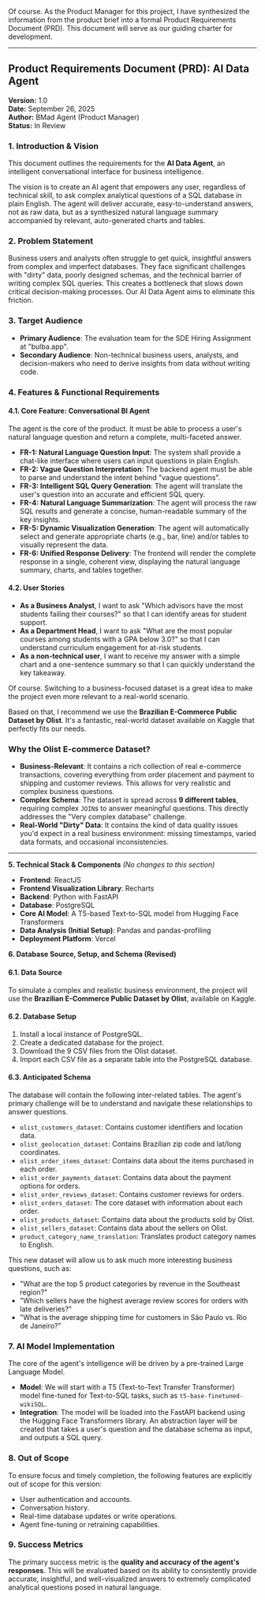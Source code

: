 Of course. As the Product Manager for this project, I have synthesized the information from the product brief into a formal Product Requirements Document (PRD). This document will serve as our guiding charter for development.

***

## Product Requirements Document (PRD): AI Data Agent

**Version:** 1.0  
**Date:** September 26, 2025  
**Author:** BMad Agent (Product Manager)  
**Status:** In Review

### 1. Introduction & Vision

This document outlines the requirements for the **AI Data Agent**, an intelligent conversational interface for business intelligence.

The vision is to create an AI agent that empowers any user, regardless of technical skill, to ask complex analytical questions of a SQL database in plain English. The agent will deliver accurate, easy-to-understand answers, not as raw data, but as a synthesized natural language summary accompanied by relevant, auto-generated charts and tables.

### 2. Problem Statement

Business users and analysts often struggle to get quick, insightful answers from complex and imperfect databases. They face significant challenges with "dirty" data, poorly designed schemas, and the technical barrier of writing complex SQL queries. This creates a bottleneck that slows down critical decision-making processes. Our AI Data Agent aims to eliminate this friction.

### 3. Target Audience

* **Primary Audience**: The evaluation team for the SDE Hiring Assignment at "bulba.app".
* **Secondary Audience**: Non-technical business users, analysts, and decision-makers who need to derive insights from data without writing code.

### 4. Features & Functional Requirements

#### 4.1. Core Feature: Conversational BI Agent
The agent is the core of the product. It must be able to process a user's natural language question and return a complete, multi-faceted answer.

* **FR-1: Natural Language Question Input**: The system shall provide a chat-like interface where users can input questions in plain English.
* **FR-2: Vague Question Interpretation**: The backend agent must be able to parse and understand the intent behind "vague questions".
* **FR-3: Intelligent SQL Query Generation**: The agent will translate the user's question into an accurate and efficient SQL query.
* **FR-4: Natural Language Summarization**: The agent will process the raw SQL results and generate a concise, human-readable summary of the key insights.
* **FR-5: Dynamic Visualization Generation**: The agent will automatically select and generate appropriate charts (e.g., bar, line) and/or tables to visually represent the data.
* **FR-6: Unified Response Delivery**: The frontend will render the complete response in a single, coherent view, displaying the natural language summary, charts, and tables together.

#### 4.2. User Stories
* **As a Business Analyst**, I want to ask "Which advisors have the most students failing their courses?" so that I can identify areas for student support.
* **As a Department Head**, I want to ask "What are the most popular courses among students with a GPA below 3.0?" so that I can understand curriculum engagement for at-risk students.
* **As a non-technical user**, I want to receive my answer with a simple chart and a one-sentence summary so that I can quickly understand the key takeaway.

Of course. Switching to a business-focused dataset is a great idea to make the project even more relevant to a real-world scenario.

Based on that, I recommend we use the **Brazilian E-Commerce Public Dataset by Olist**. It's a fantastic, real-world dataset available on Kaggle that perfectly fits our needs.

### **Why the Olist E-commerce Dataset?**
* **Business-Relevant**: It contains a rich collection of real e-commerce transactions, covering everything from order placement and payment to shipping and customer reviews. This allows for very realistic and complex business questions.
* **Complex Schema**: The dataset is spread across **9 different tables**, requiring complex `JOIN`s to answer meaningful questions. This directly addresses the "Very complex database" challenge.
* **Real-World "Dirty" Data**: It contains the kind of data quality issues you'd expect in a real business environment: missing timestamps, varied data formats, and occasional inconsistencies.

---

**5. Technical Stack & Components**
*(No changes to this section)*

* **Frontend**: ReactJS
* **Frontend Visualization Library**: Recharts
* **Backend**: Python with FastAPI
* **Database**: PostgreSQL
* **Core AI Model**: A T5-based Text-to-SQL model from Hugging Face Transformers
* **Data Analysis (Initial Setup)**: Pandas and pandas-profiling
* **Deployment Platform**: Vercel

**6. Database Source, Setup, and Schema (Revised)**

#### **6.1. Data Source**
To simulate a complex and realistic business environment, the project will use the **Brazilian E-Commerce Public Dataset by Olist**, available on Kaggle.

#### **6.2. Database Setup**
1.  Install a local instance of PostgreSQL.
2.  Create a dedicated database for the project.
3.  Download the 9 CSV files from the Olist dataset.
4.  Import each CSV file as a separate table into the PostgreSQL database.

#### **6.3. Anticipated Schema**
The database will contain the following inter-related tables. The agent's primary challenge will be to understand and navigate these relationships to answer questions.

* `olist_customers_dataset`: Contains customer identifiers and location data.
* `olist_geolocation_dataset`: Contains Brazilian zip code and lat/long coordinates.
* `olist_order_items_dataset`: Contains data about the items purchased in each order.
* `olist_order_payments_dataset`: Contains data about the payment options for orders.
* `olist_order_reviews_dataset`: Contains customer reviews for orders.
* `olist_orders_dataset`: The core dataset with information about each order.
* `olist_products_dataset`: Contains data about the products sold by Olist.
* `olist_sellers_dataset`: Contains data about the sellers on Olist.
* `product_category_name_translation`: Translates product category names to English.

This new dataset will allow us to ask much more interesting business questions, such as:
* "What are the top 5 product categories by revenue in the Southeast region?"
* "Which sellers have the highest average review scores for orders with late deliveries?"
* "What is the average shipping time for customers in São Paulo vs. Rio de Janeiro?"


### 7. AI Model Implementation

The core of the agent's intelligence will be driven by a pre-trained Large Language Model.

* **Model**: We will start with a T5 (Text-to-Text Transfer Transformer) model fine-tuned for Text-to-SQL tasks, such as `t5-base-finetuned-wikiSQL`.
* **Integration**: The model will be loaded into the FastAPI backend using the Hugging Face Transformers library. An abstraction layer will be created that takes a user's question and the database schema as input, and outputs a SQL query.

### 8. Out of Scope

To ensure focus and timely completion, the following features are explicitly out of scope for this version:
* User authentication and accounts.
* Conversation history.
* Real-time database updates or write operations.
* Agent fine-tuning or retraining capabilities.

### 9. Success Metrics

The primary success metric is the **quality and accuracy of the agent's responses**. This will be evaluated based on its ability to consistently provide accurate, insightful, and well-visualized answers to extremely complicated analytical questions posed in natural language.